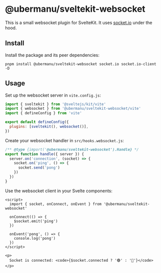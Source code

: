 # @ubermanu/sveltekit-websocket

This is a small websocket plugin for SvelteKit. It uses [socket.io](https://socket.io/) under the hood.

## Install

Install the package and its peer dependencies:

    pnpm install @ubermanu/sveltekit-websocket socket.io socket.io-client -D

## Usage

Set up the websocket server in `vite.config.js`:

```js
import { sveltekit } from '@sveltejs/kit/vite'
import { websocket } from '@ubermanu/sveltekit-websocket/vite'
import { defineConfig } from 'vite'

export default defineConfig({
  plugins: [sveltekit(), websocket()],
})
```

Create your websocket handler in `src/hooks.websocket.js`:

```js
/** @type {import('@ubermanu/sveltekit-websocket').Handle} */
export function handle({ server }) {
  server.on('connection', (socket) => {
    socket.on('ping', () => {
      socket.send('pong')
    })
  })
}
```

Use the websocket client in your Svelte components:

```svelte
<script>
  import { socket, onConnect, onEvent } from '@ubermanu/sveltekit-websocket'

  onConnect(() => {
    $socket.emit('ping')
  })

  onEvent('pong', () => {
    console.log('pong')
  })
</script>

<p>
  Socket is connected: <code>{$socket.connected ? '🟢' : '🔴'}</code>
</p>
```
